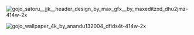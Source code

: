 ![gojo_satoru__jjk__header_design_by_max_gfx__by_maxeditzxd_dhu2jmz-414w-2x](https://github.com/user-attachments/assets/653cc7b8-d7a3-4e1a-8c3f-484e1e0b0cd2)

  ![gojo_wallpaper_4k_by_anandu132004_dfids4t-414w-2x](https://github.com/user-attachments/assets/1778cce5-518f-48b1-a9ea-d2ecd514d5c2)
